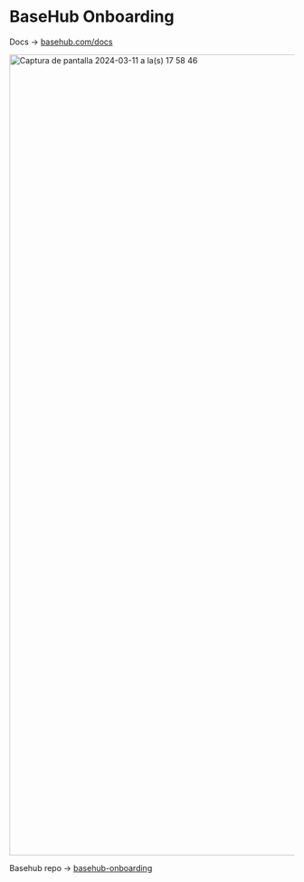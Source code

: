 # BaseHub Onboarding

Docs → [basehub.com/docs](https://basehub.com/docs)

<img width="1415" alt="Captura de pantalla 2024-03-11 a la(s) 17 58 46" src="https://github.com/emapeire/basehub-onboarding/assets/63935846/77f268d6-cd86-4e1c-a9ec-4cce7dfa1319">

Basehub repo → [basehub-onboarding](https://basehub.com/emapeire/onboarding/content)
